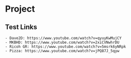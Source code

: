 # Project

## Test Links

    - Dave2D: https://www.youtube.com/watch?v=qyuyKwMujCY
    - MKBHD: https://www.youtube.com/watch?v=2xiCVNwhrDU
    - Ricoh GR: https://www.youtube.com/watch?v=5msrk6yNRpk
    - Pizza: https://www.youtube.com/watch?v=jPQ87J_5qyw
